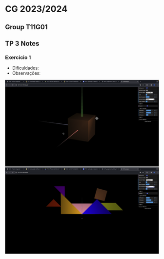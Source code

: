 # CG 2023/2024

## Group T11G01

## TP 3 Notes

### Exercicio 1 
- Dificuldades: 
- Observações: 

![Screenshot 1](screenshots/cg-t11g01-tp3-1.png)
![Screenshot 2](screenshots/cg-t11g01-tp3-2.png)